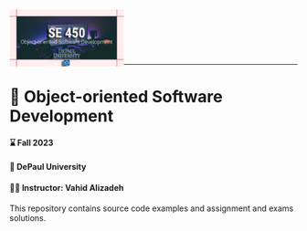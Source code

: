 <img align="left" src="/SE450-Github.png" width="200"/>

<!-- <img align="right" src="/SE350-Github.png" width="200"/> -->


<br/><br/>
<br/><br/>

---

# :closed_book:	 Object-oriented Software Development
#### :hourglass:	Fall 2023 
#### :school: DePaul University
#### :man_teacher: Instructor: Vahid Alizadeh

This repository contains source code examples and assignment and exams solutions.

